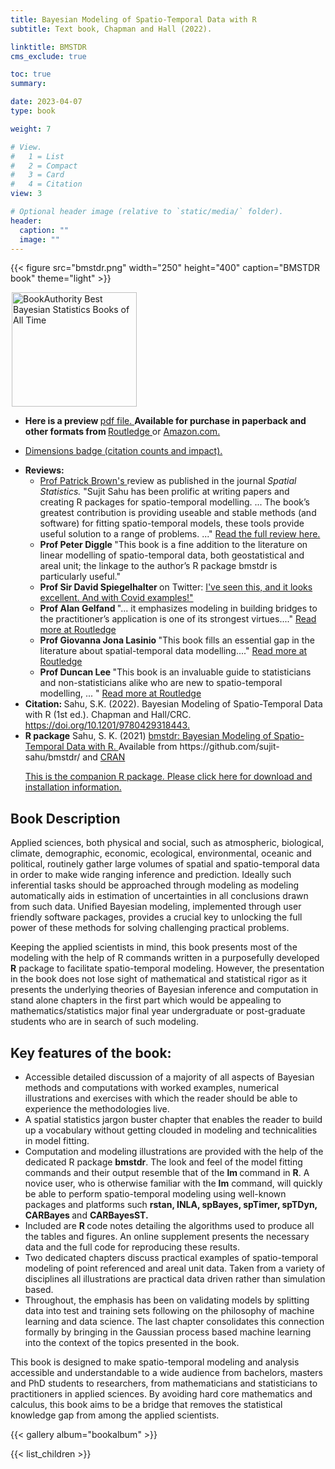 ```yaml
---
title: Bayesian Modeling of Spatio-Temporal Data with R
subtitle: Text book, Chapman and Hall (2022).   

linktitle: BMSTDR
cms_exclude: true

toc: true
summary: 

date: 2023-04-07
type: book

weight: 7

# View.
#   1 = List
#   2 = Compact
#   3 = Card
#   4 = Citation
view: 3

# Optional header image (relative to `static/media/` folder).
header:
  caption: ""
  image: ""
---
```


{{< figure src="bmstdr.png" width="250" height="400" caption="BMSTDR book" theme="light" >}}

<a class="ba-award" href="https://bookauthority.org/books/best-bayesian-statistics-books?t=158olq&s=award&book=0367277980" target="_blank" style="margin:2px; outline:0"><img src="https://award.bookauthority.org/best-bayesian-statistics-books.png?b=0367277980&c=1&v=6&w=200" style="width:200px; height:183px; border:0" alt="BookAuthority Best Bayesian Statistics Books of All Time"/></a>

<ul>  
<li> <b> Here is a preview </b> <a href="https://www.soton.ac.uk/~sks/bmbook/preview.pdf"> pdf file. </a>  <b> Available for purchase in paperback and other formats from </b>  <a href="https://www.routledge.com/Bayesian-Modeling-of-Spatio-Temporal-Data-with-R/Sahu/p/book/9780367277987">  Routledge </a> or <a href="https://www.amazon.com/Bayesian-Modeling-Spatio-Temporal-Interdisciplinary-Statistics-ebook/dp/B09PNML5F7/ref=sr_1_1?crid=2KJTUFWQQRVSO&keywords=bayesian+modeling+of+spatio-temporal+data+with+r&qid=1643222390&sprefix=Bayesian+modeling+of+spatio-%2Caps%2C126&sr=8-1"> Amazon.com.</a> 
<li> <span class="__dimensions_badge_embed__" data-doi="10.1201/9780429318443"></span><script async src="https://badge.dimensions.ai/badge.js" charset="utf-8"></script>

<a href="https://badge.dimensions.ai/details/id/pub.1144241223"> Dimensions badge (citation counts and impact). </a>
</li>

<li> <b> Reviews: </b>
<ul>
<li> <a href="https://www.statistics.utoronto.ca/people/directories/all-faculty/patrick-brown"> Prof Patrick Brown's </a> review as published in the journal  <i> Spatial Statistics. </i>  "Sujit Sahu has been prolific at writing papers and creating R packages for spatio-temporal modelling. ... The book’s greatest contribution is providing useable and stable methods (and software) for fitting spatio-temporal models, these tools provide useful solution to a range of problems. ..." <a href="spasta_review.pdf"> Read the full review here. </a>

<li> <b> Prof Peter Diggle </b>  "This book is a fine addition to the literature on linear modelling of spatio-temporal data, both geostatistical and areal unit; the linkage to the author’s R package bmstdr is particularly useful."

<li> <b> Prof Sir David Spiegelhalter </b> on Twitter:  <a href="https://twitter.com/d_spiegel/status/1494272959506264068"> I've seen this, and it looks excellent. And with Covid examples!" </a> 

<li> <b> Prof Alan Gelfand </b> "... it emphasizes modeling in building bridges to the practitioner’s application is one of its strongest virtues...." 
<a href="https://www.routledge.com/Bayesian-Modeling-of-Spatio-Temporal-Data-with-R/Sahu/p/book/9780367277987"> Read more at Routledge </a> 

<li>  <b> Prof Giovanna Jona Lasinio </b> "This book fills an essential gap in the literature about spatial-temporal data modelling...."
<a href="https://www.routledge.com/Bayesian-Modeling-of-Spatio-Temporal-Data-with-R/Sahu/p/book/9780367277987"> Read more at Routledge </a> 

<li>  <b> Prof Duncan Lee </b> "This book is an invaluable guide to statisticians and non-statisticians alike who are new to spatio-temporal modelling, ... " 
<a href="https://www.routledge.com/Bayesian-Modeling-of-Spatio-Temporal-Data-with-R/Sahu/p/book/9780367277987"> Read more at Routledge </a> 
</ul> 

  <li> <b> Citation: </b> 
  Sahu, S.K. (2022). Bayesian Modeling of Spatio-Temporal Data with R (1st ed.). Chapman and Hall/CRC. <a href="https://doi.org/10.1201/9780429318443">  https://doi.org/10.1201/9780429318443. </a>
  <br>
<li> <b> R package</b> Sahu, S. K.  (2021) <a href="/bmbook/bmstdr-vig_version.html"> bmstdr: Bayesian Modeling of Spatio-Temporal Data with R. </a>
Available from https://github.com/sujit-sahu/bmstdr/ and <a href="https://CRAN.R-project.org/package=bmstdr"> CRAN </a>
<p>
   <a href="/#bmstdr"> This is the companion R package. Please click here for download and installation information. </a>
</ul>  

<h2> Book Description </h2>

Applied sciences, both physical and social,  such as atmospheric, biological, climate, demographic, economic, ecological, environmental, oceanic and political,  routinely gather large volumes of spatial and spatio-temporal data in order to make wide ranging inference and prediction. Ideally such   inferential tasks should be  approached through modeling as modeling automatically aids in estimation of uncertainties in all conclusions drawn from such data. Unified Bayesian modeling, implemented through user friendly software packages, provides a crucial key to unlocking the full power of these methods for solving challenging practical problems. 
<p> 
Keeping the applied scientists  in mind, this book presents most of the modeling with the help of R commands written in a purposefully developed <b> R</b> package to  facilitate spatio-temporal modeling. However, the presentation in the book does not lose sight of mathematical and statistical rigor as it presents the underlying theories of Bayesian inference and computation in stand alone chapters in the first part which would be appealing to  mathematics/statistics major final year undergraduate or post-graduate students who are in search of such modeling.

<h2>  Key features of the book: </h2>



<ul>
<li> Accessible detailed discussion of a majority of all aspects of Bayesian methods and computations with worked examples, numerical illustrations and exercises with which the reader should be able to experience the methodologies live.
</li> 
<li> A spatial statistics jargon buster chapter that enables the reader to build up a vocabulary without getting clouded in modeling and technicalities in model fitting.
</li>
<li> Computation and modeling illustrations are provided with the help of the dedicated R package <b> bmstdr</b>. The look and feel of the model fitting commands and their output resemble that of the <b> lm </b> command in <b> R</b>. A novice user, who is  otherwise familiar with the <b> lm</b> command, will quickly be able to perform spatio-temporal modeling using well-known packages and platforms such <b> rstan, INLA, spBayes, spTimer, spTDyn, CARBayes </b> and  <b> CARBayesST. </b>
  </li>
  
<li> Included are <b> R </b> code notes detailing the algorithms used to produce all the tables and figures. An online supplement presents the necessary data and the full code for reproducing these results.
  </li>
<li> Two dedicated chapters discuss practical examples  of spatio-temporal modeling of point referenced and areal unit data. Taken from a variety of disciplines all illustrations are practical data driven rather than simulation based. 
  </li>
<li> Throughout, the emphasis has been on validating models by splitting data into test and training sets following on the philosophy of machine learning and data science. The last chapter consolidates this connection formally by bringing in the Gaussian process based machine learning into the context of the topics  presented in the book.   
  </li>
</ul>

<p>
This book is designed to make spatio-temporal modeling and analysis accessible and understandable to a wide audience from bachelors, masters and PhD students to researchers, from mathematicians and statisticians to practitioners in applied sciences.
By avoiding hard core mathematics and calculus, this book aims to be a bridge that removes the statistical knowledge gap from among the applied scientists. 
</p>

<!-- Here is a: 
  <a href="https://www.sujitsahu.com/bmbook/9780429318443_webpdf.pdf"> web pdf version of the book. </a>  -->



{{< gallery album="bookalbum" >}}

{{< list_children >}} 